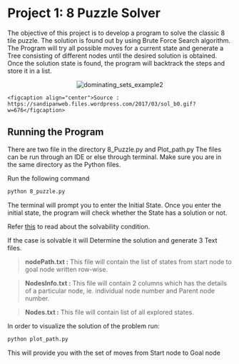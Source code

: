 # Project 1: 8 Puzzle Solver

The objective of this project is to develop a program to solve the classic 8 tile puzzle. The solution is found out by using Brute Force Search algorithm. The Program will try all possible moves for a current state and generate a Tree consisting of different nodes until the desired solution is obtained. Once the solution state is found, the program will backtrack the steps and store it in a list.
                                     
                                   
<p align="center">
    <img src="https://sandipanweb.files.wordpress.com/2017/03/sol_b0.gif?w=676" alt="dominating_sets_example2"/>
    
    <figcaption align="center">Source : https://sandipanweb.files.wordpress.com/2017/03/sol_b0.gif?w=676</figcaption>
</p>



## Running the Program

There are two file in the directory 8_Puzzle.py and Plot_path.py
The files can be run through an IDE or else through terminal. Make sure you are in the same directory as the Python files.

Run the following command
```bash
python 8_puzzle.py
```
The terminal will prompt you to enter the Initial State.
Once you enter the initial state, the program will check whether the State has a solution or not. 

Refer [this](https://www.geeksforgeeks.org/check-instance-8-puzzle-solvable/) to read about the solvability condition.

If the case is solvable it will Determine the solution and generate 3 Text files.

> **nodePath.txt :** This file will contain the list of states from start node to goal node written row-wise.

> **NodesInfo.txt :** This file will contain 2 columns which has the details of a particular node, ie. individual node number and Parent node number.

> **Nodes.txt :** This file will contain list of all explored states.

In order to visualize the solution of the problem run:

```bash
python plot_path.py
```
This will provide you with the set of moves from Start node to Goal node
